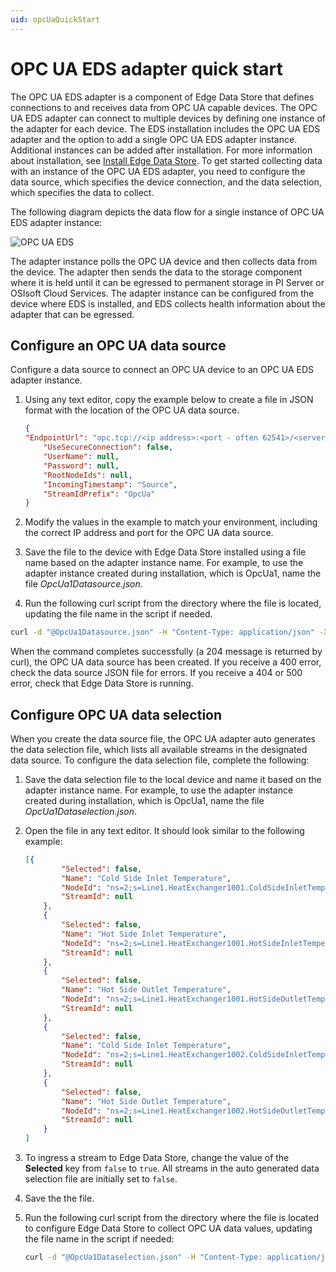 ```yaml
---
uid: opcUaQuickStart
---
```


# OPC UA EDS adapter quick start

The OPC UA EDS adapter is a component of Edge Data Store that defines connections to and receives data from OPC UA capable devices. The OPC UA EDS adapter can connect to multiple devices by defining one instance of the adapter for each device. The EDS installation includes the OPC UA EDS adapter and the option to add a single OPC UA EDS adapter instance. Additional instances can be added after installation. For more information about installation, see [Install Edge Data Store](xref:InstallEdgeDataStore). To get started collecting data with an instance of the OPC UA EDS adapter, you need to configure the data source, which specifies the device connection, and the data selection, which specifies the data to collect.

The following diagram depicts the data flow for a single instance of OPC UA EDS adapter instance:

![OPC UA EDS](https://osisoft.github.io/Edge-Data-Store-Docs/V1/images/OpcUAConfiguration.jpg "OPC UA Configuration")

The adapter instance polls the OPC UA device and then collects data from the device. The adapter then sends the data to the storage component where it is held until it can be egressed to permanent storage in PI Server or OSIsoft Cloud Services. The adapter instance can be configured from the device where EDS is installed, and EDS collects health information about the adapter that can be egressed.

## Configure an OPC UA data source

Configure a data source to connect an OPC UA device to an OPC UA EDS adapter instance. 

1. Using any text editor, copy the example below to create a file in JSON format with the location of the OPC UA data source.  

   ```json
   {
   "EndpointUrl": "opc.tcp://<ip address>:<port - often 62541>/<server path>",
       "UseSecureConnection": false,
       "UserName": null,
       "Password": null,
       "RootNodeIds": null,
       "IncomingTimestamp": "Source",
       "StreamIdPrefix": "OpcUa"
   }
   ```

2. Modify the values in the example to match your environment, including the correct IP address and port for the OPC UA data source.
3. Save the file to the device with Edge Data Store installed using a file name based on the adapter instance name. For example, to use the adapter instance created during installation, which is OpcUa1, name the file _OpcUa1Datasource.json_.
4. Run the following curl script from the directory where the file is located, updating the file name in the script if needed. 

```bash
curl -d "@OpcUa1Datasource.json" -H "Content-Type: application/json" -X PUT http://localhost:5590/api/v1/configuration/OpcUa1/Datasource
```

When the command completes successfully (a 204 message is returned by curl), the OPC UA data source has been created. If you receive a 400 error, check the data source JSON file for errors. If you receive a 404 or 500 error, check that Edge Data Store is running.

## Configure OPC UA data selection

When you create the data source file, the OPC UA adapter auto generates the data selection file, which lists all available streams in the designated data source. To configure the data selection file, complete the following:

1. Save the data selection file to the local device and name it based on the adapter instance name. For example, to use the adapter instance created during installation, which is OpcUa1, name the file _OpcUa1Dataselection.json_. 
2. Open the file in any text editor. It should look similar to the following example:

   ```json
   [{
           "Selected": false,
           "Name": "Cold Side Inlet Temperature",
           "NodeId": "ns=2;s=Line1.HeatExchanger1001.ColdSideInletTemperature",
           "StreamId": null
       },
       {
           "Selected": false,
           "Name": "Hot Side Inlet Temperature",
           "NodeId": "ns=2;s=Line1.HeatExchanger1001.HotSideInletTemperature",
           "StreamId": null
       },
       {
           "Selected": false,
           "Name": "Hot Side Outlet Temperature",
           "NodeId": "ns=2;s=Line1.HeatExchanger1001.HotSideOutletTemperature",
           "StreamId": null
       },
       {
           "Selected": false,
           "Name": "Cold Side Inlet Temperature",
           "NodeId": "ns=2;s=Line1.HeatExchanger1002.ColdSideInletTemperature",
           "StreamId": null
       },
       {
           "Selected": false,
           "Name": "Hot Side Outlet Temperature",
           "NodeId": "ns=2;s=Line1.HeatExchanger1002.HotSideOutletTemperature",
           "StreamId": null
       }
   ]
   ```
   
3. To ingress a stream to Edge Data Store, change the value of the **Selected** key from `false` to `true`. All streams in the auto generated data selection file are initially set to `false`.
4. Save the the file.
5. Run the following curl script from the directory where the file is located to configure Edge Data Store to collect OPC UA data values, updating the file name in the script if needed:

   ```bash
   curl -d "@OpcUa1Dataselection.json" -H "Content-Type: application/json" -X PUT http://localhost:5590/api/v1/configuration/OpcUa1/Dataselection
   ```
